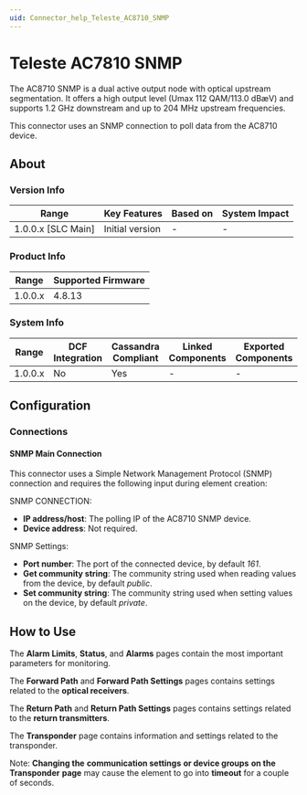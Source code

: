 ```yaml
---
uid: Connector_help_Teleste_AC8710_SNMP
---
```


# Teleste AC7810 SNMP

The AC8710 SNMP is a dual active output node with optical upstream segmentation. It offers a high output level (Umax 112 QAM/113.0 dBæV) and supports 1.2 GHz downstream and up to 204 MHz upstream frequencies.

This connector uses an SNMP connection to poll data from the AC8710 device.

## About

### Version Info

| Range                | Key Features     | Based on     | System Impact     |
|----------------------|------------------|--------------|-------------------|
| 1.0.0.x \[SLC Main\] | Initial version  | \-           | \-                |

### Product Info

| Range     | Supported Firmware     |
|-----------|------------------------|
| 1.0.0.x   | 4.8.13                 |

### System Info

| **Range** | **DCF Integration** | **Cassandra Compliant** | **Linked Components**                                  | **Exported Components** |
|-----------|---------------------|-------------------------|--------------------------------------------------------|-------------------------|
| 1.0.0.x   | No                  | Yes                     | \-                                                     | \-                      |

## Configuration

### Connections

#### SNMP Main Connection

This connector uses a Simple Network Management Protocol (SNMP) connection and requires the following input during element creation:

SNMP CONNECTION:

- **IP address/host**: The polling IP of the AC8710 SNMP device.
- **Device address**: Not required.

SNMP Settings:

- **Port number**: The port of the connected device, by default *161*.
- **Get community string**: The community string used when reading values from the device, by default *public*.
- **Set community string**: The community string used when setting values on the device, by default *private*.

## How to Use

The **Alarm Limits**, **Status**, and **Alarms** pages contain the most important parameters for monitoring.

The **Forward Path** and **Forward Path Settings** pages contains settings related to the **optical receivers**.

The **Return Path** and **Return Path Settings** pages contains settings related to the **return transmitters**.

The **Transponder** page contains information and settings related to the transponder.

Note: **Changing the** **communication settings** **or device groups** **on the** **Transponder** **page** may cause the element to go into **timeout** for a couple of seconds.
